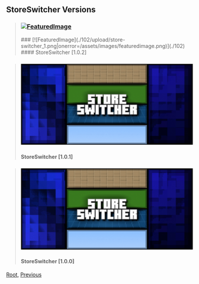 
## StoreSwitcher Versions
> <h3><a href="./102"><img src="./102/upload/store-switcher_1.png" onerror="this.src='/assets/images/featuredimage.png'" alt="FeaturedImage"></a></h3>
> ### [![FeaturedImage](./102/upload/store-switcher_1.png|onerror=/assets/images/featuredimage.png)](./102)
> #### StoreSwitcher [1.0.2]

> ### [![FeaturedImage](./101/upload/store-switcher_1.png)](./101)
> #### StoreSwitcher [1.0.1]

> ### [![FeaturedImage](./100/upload/store-switcher_1.png)](./100)
> #### StoreSwitcher [1.0.0]

[Root](/), [Previous](./)
